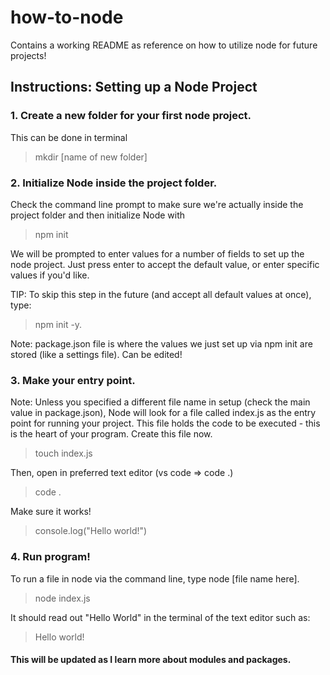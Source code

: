 # how-to-node
Contains a working README as reference on how to utilize node for future projects!

## Instructions: Setting up a Node Project
### 1. Create a new folder for your first node project.
 This can be done in terminal
  > mkdir [name of new folder] 

### 2. Initialize Node inside the project folder.
Check the command line prompt to make sure we're actually inside the project folder and then initialize Node with
  > npm init

We will be prompted to enter values for a number of fields to set up the node project. Just press enter to accept the default value, or enter specific values if you'd like.
  
TIP: To skip this step in the future (and accept all default values at once), type: 
  > npm init -y.
  
Note: package.json file is where the values we just set up via npm init are stored (like a settings file). Can be edited!

### 3. Make your entry point.
Note: Unless you specified a different file name in setup (check the main value in package.json), Node will look for a file called index.js as the entry point for running your project. This file holds the code to be executed - this is the heart of your program. Create this file now.
> touch index.js
 
Then, open in preferred text editor (vs code => code .)
  > code .
  
Make sure it works!
  > console.log("Hello world!")

### 4. Run  program!
To run a file in node via the command line, type node [file name here].
  > node index.js

It should read out "Hello World" in the terminal of the text editor such as: 
> Hello world!
#### This will be updated as I learn more about modules and packages. 
